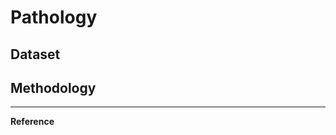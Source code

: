 # Pathology







## Dataset

## Methodology















---

**Reference**

[^1]: Srinidhi, Chetan L., Ozan Ciga, and Anne L. Martel. "Deep neural network models for computational histopathology: A survey." *Medical Image Analysis* (2020): 101813. [[paper]](https://arxiv.org/pdf/1912.12378.pdf)

[^2]: Deng, Shujian, et al. "Deep learning in digital pathology image analysis: A survey." *Frontiers of medicine* (2020): 1-18. [[paper]](https://journal.hep.com.cn/fmd/EN/article/downloadArticleFile.do?attachType=PDF&id=27600)

[^3]: Li, Chen, et al. "A State-of-the-art Survey of Artificial Neural Networks for Whole-slide Image Analysis: from Popular Convolutional Neural Networks to Potential Visual Transformers." *arXiv preprint arXiv:2104.06243* (2021). [[paper]](https://arxiv.org/pdf/2104.06243.pdf)

